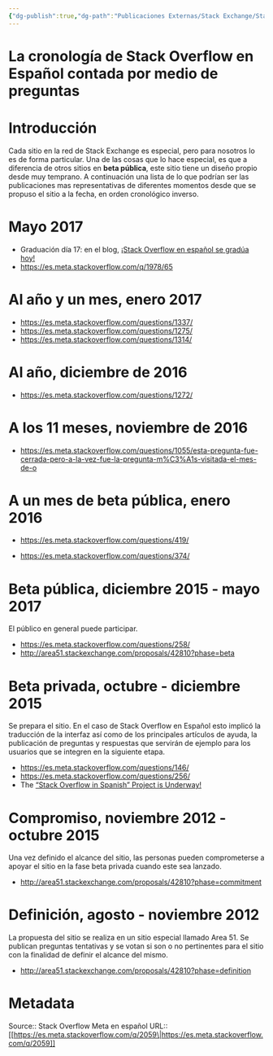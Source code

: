 ```yaml
---
{"dg-publish":true,"dg-path":"Publicaciones Externas/Stack Exchange/Stack Overflow en español/Stack Overflow en español Meta/es.meta.stackoverflow.com-2059.md","permalink":"/publicaciones-externas/stack-exchange/stack-overflow-en-espanol/stack-overflow-en-espanol-meta/es-meta-stackoverflow-com-2059/","title":"La cronología de Stack Overflow en Español contada por medio de preguntas","hide":true,"noteIcon":"\"0\"","created":"2024-04-03T12:49:10.680-06:00","updated":"2024-04-05T16:44:01.273-06:00"}
---
```


# La cronología de Stack Overflow en Español contada por medio de preguntas

# Introducción
Cada sitio en la red de Stack Exchange es especial, pero para nosotros lo es de forma particular. Una de las cosas que lo hace especial, es que a diferencia de otros sitios en **beta pública**, este sitio tiene un diseño propio desde muy temprano. A continuación una lista de lo que podrían ser las publicaciones mas representativas de diferentes momentos desde que se propuso el sitio a la fecha, en orden cronológico inverso.

# Mayo 2017

- Graduación día 17: en el blog, [¡Stack Overflow en español se gradúa hoy!][1]
- https://es.meta.stackoverflow.com/q/1978/65

# Al año y un mes, enero 2017

- https://es.meta.stackoverflow.com/questions/1337/ <!-- webcasts-2017-c%C3%B3mo-y-por-qu%C3%A9-fechas -->
- https://es.meta.stackoverflow.com/questions/1275/ <!-- objetivos-del-2017-primera-parte-1 -->
- https://es.meta.stackoverflow.com/questions/1314/ <!-- objetivos-del-2017-segunda-parte-2 -->

# Al año, diciembre de 2016

- https://es.meta.stackoverflow.com/questions/1272/ <!-- estad%C3%ADsticas-winter-bash-2016 -->

# A los 11 meses, noviembre de 2016

- https://es.meta.stackoverflow.com/questions/1055/esta-pregunta-fue-cerrada-pero-a-la-vez-fue-la-pregunta-m%C3%A1s-visitada-el-mes-de-o

# A un mes de beta pública, enero 2016

- https://es.meta.stackoverflow.com/questions/419/ <!-- webcasts-2016-c%C3%B3mo-y-por-qu%C3%A9-fechas -->

- https://es.meta.stackoverflow.com/questions/374/ <!-- un-mes-de-beta-publico-ahora-qu%c3%a9 -->

# Beta pública, diciembre 2015 - mayo 2017

El público en general puede participar.

- https://es.meta.stackoverflow.com/questions/258/ <!-- diciembre-15-se-abre-stack-overflow-en-espa%C3%B1ol-al-p%C3%BAblico  -->
- http://area51.stackexchange.com/proposals/42810?phase=beta

# Beta privada, octubre - diciembre 2015

Se prepara el sitio. En el caso de Stack Overflow en Español esto implicó la traducción de la interfaz así como de los principales artículos de ayuda, la publicación de preguntas y respuestas que servirán de ejemplo para los usuarios que se integren en la siguiente etapa.

- https://es.meta.stackoverflow.com/questions/146/ <!-- bienvenidos-a-este-su-sitio -->
- https://es.meta.stackoverflow.com/questions/256/ <!-- presentamos-winter-bash-2015 -->
- The [“Stack Overflow in Spanish” Project is Underway!][2]

# Compromiso, noviembre 2012 - octubre 2015

Una vez definido el alcance del sitio, las personas pueden comprometerse a apoyar el sitio en la fase beta privada cuando este sea lanzado.

- http://area51.stackexchange.com/proposals/42810?phase=commitment

# Definición, agosto - noviembre 2012
 
La propuesta del sitio se realiza en un sitio especial llamado Area 51. Se publican preguntas tentativas y se votan si son o no pertinentes para el sitio con la finalidad de definir el alcance del mismo.

- http://area51.stackexchange.com/proposals/42810?phase=definition


  [1]: https://stackoverflow.blog/2017/05/17/stack-overflow-en-espanol-se-gradua-hoy/
  [2]: https://area51.meta.stackexchange.com/questions/21519/the-stack-overflow-in-spanish-project-is-underway

# Metadata
Source:: Stack Overflow Meta en español
URL:: [[https://es.meta.stackoverflow.com/q/2059\|https://es.meta.stackoverflow.com/q/2059]]


